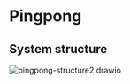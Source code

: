 # Pingpong

## System structure

![pingpong-structure2 drawio](https://github.com/user-attachments/assets/5309726d-bdd7-4d14-9f0e-98ab0de5fd34)